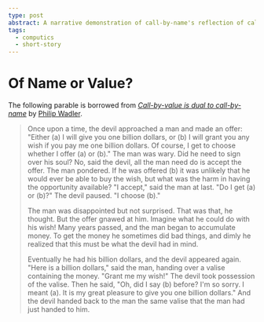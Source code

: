 ```yaml
---
type: post
abstract: A narrative demonstration of call-by-name's reflection of call-by-value in the dual calculus of Gentzen's sequential calculus.
tags:
  - computics
  - short-story
---
```


# Of Name or Value?

The following parable is borrowed from _[Call-by-value is dual to call-by-name](https://doi.org/10.1145/944705.944723)_ by [Philip Wadler](https://wadler.blogspot.com).

> Once upon a time, the devil approached a man and made an offer: "Either (a) I will give you one billion dollars, or (b) I will grant you any wish if you pay me one billion dollars. Of course, I get to choose whether I offer (a) or (b)."
> The man was wary. Did he need to sign over his soul? No, said the devil, all the man need do is accept the offer.
> The man pondered. If he was offered (b) it was unlikely that he would ever be able to buy the wish, but what was the harm in having the opportunity available?
> "I accept," said the man at last. "Do I get (a) or (b)?" The devil paused. "I choose (b)."
>
> The man was disappointed but not surprised. That was that, he thought. But the offer gnawed at him. Imagine what he could do with his wish! Many years passed, and the man began to accumulate money. To get the money he sometimes did bad things, and dimly he realized that this must be what the devil had in mind.
>
> Eventually he had his billion dollars, and the devil appeared again.
> "Here is a billion dollars," said the man, handing over a valise containing the money.
> "Grant me my wish!"
> The devil took possession of the valise. Then he said, "Oh, did I say (b) before? I'm so sorry. I meant (a). It is my great pleasure to give you one billion dollars."
> And the devil handed back to the man the same valise that the man had just handed to him.
